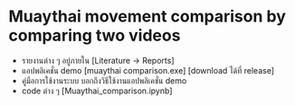 # Muaythai movement comparison by comparing two videos

- รายงานต่าง ๆ อยู่ภายใน [Literature -> Reports]
- แอปพลิเคชั่น demo [muaythai comparison.exe] [download ได้ที่ release]
- คู่มือการใช้งานระบบ บอกถึงวิธีใช้งานแอปพลิเคชั่น demo
- code ต่าง ๆ [Muaythai_comparison.ipynb] 
